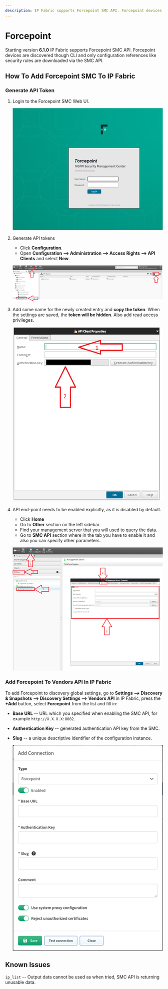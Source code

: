 ```yaml
---
description: IP Fabric supports Forcepoint SMC API. Forcepoint devices are discovered though CLI and only configuration references like security rules are downloaded via the SMC API.
---
```


# Forcepoint

Starting version **6.1.0** IP Fabric supports Forcepoint SMC API. Forcepoint devices are discovered though CLI and only configuration references like security rules are downloaded via the SMC API.

## How To Add Forcepoint SMC To IP Fabric

### Generate API Token

1. Login to the Forcepoint SMC Web UI.

   ![Forcepoint login page](forcepoint/smc/forcepoint_login_page.png)

2. Generate API tokens

   - Click **Configuration**.
   - Open **Configuration --> Administration --> Access Rights --> API Clients** and select **New**.

   ![location where to find the API key generation](forcepoint/smc/forcepoint_generate_api_token.png)

3. Add some name for the newly created entry and **copy the token**. When the settings are saved, the **token will be hidden**. Also add read access privileges.

   ![creating new API key](forcepoint/smc/forcepoint_generate_token.png)

4. API end-point needs to be enabled explicitly, as it is disabled by default.

   - Click **Home**
   - Go to **Other** section on the left sidebar.
   - Find your management server that you will used to query the data.
   - Go to **SMC API** section where in the tab you have to enable it and also you can specify other parameters.

   ![enabling SMC API](forcepoint/smc/forcepoint_enable_api.png)

### Add Forcepoint To Vendors API In IP Fabric

To add Forcepoint to discovery global settings, go to **Settings --> Discovery & Snapshots --> Discovery Settings --> Vendors API** in IP Fabric, press the **+Add** button, select **Forcepoint** from the list and fill in:

- **Base URL** -- URL which you specified when enabling the SMC API, for example `http://X.X.X.X:8082`.
- **Authentication Key** -- generated authentication API key from the SMC.
- **Slug** -- a unique descriptive identifier of the configuration instance.

  ![adding vendor](forcepoint/smc/forcepoint_ipf_add_vendor.png)

## Known Issues

`ip_list` -- Output data cannot be used as when tried, SMC API is returning unusable data.
